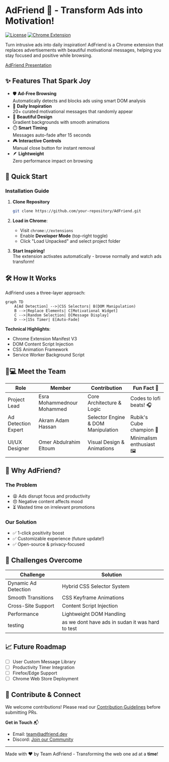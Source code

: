 
# AdFriend 🌟 - Transform Ads into Motivation!


[![License](https://img.shields.io/badge/License-MIT-green.svg)](https://opensource.org/licenses/MIT)
[![Chrome Extension](https://img.shields.io/badge/Chrome-Extension-yellow)](https://chrome.google.com/webstore)

Turn intrusive ads into daily inspiration! AdFriend is a Chrome extension that replaces advertisements with beautiful motivational messages, helping you stay focused and positive while browsing.

[AdFriend Presentation](https://gamma.app/docs/AdFriend-Motivate-Your-Browse-g9xqbfss2q8nsn4)

## ✨ Features That Spark Joy

- 🛡️ **Ad-Free Browsing**  
  Automatically detects and blocks ads using smart DOM analysis
- 💌 **Daily Inspiration**  
  20+ curated motivational messages that randomly appear
- 🎨 **Beautiful Design**  
  Gradient backgrounds with smooth animations
- ⏱️ **Smart Timing**  
  Messages auto-fade after 15 seconds
- 🎮 **Interactive Controls**  
  Manual close button for instant removal
- 🪶 **Lightweight**  
  Zero performance impact on browsing

## 🚀 Quick Start

### Installation Guide

1. **Clone Repository**  
   ```bash
   git clone https://github.com/your-repository/AdFriend.git
   ```

2. **Load in Chrome**:
   - Visit `chrome://extensions`
   - Enable **Developer Mode** (top-right toggle)
   - Click "Load Unpacked" and select project folder

3. **Start Inspiring!**  
   The extension activates automatically - browse normally and watch ads transform!

## 🛠️ How It Works

AdFriend uses a three-layer approach:

```mermaid
graph TD
    A[Ad Detection] -->|CSS Selectors| B(DOM Manipulation)
    B -->|Replace Elements| C[Motivational Widget]
    C -->|Random Selection| D[Message Display]
    D -->|15s Timer| E[Auto-Fade]
```

**Technical Highlights**:
- Chrome Extension Manifest V3
- DOM Content Script Injection
- CSS Animation Framework
- Service Worker Background Script

## 👩💻 Meet the Team

| Role                | Member                      | Contribution                          | Fun Fact 🎉                          |
|----------------------|-----------------------------|---------------------------------------|--------------------------------------|
| Project Lead         | Esra Mohammednour Mohammed  | Core Architecture & Logic             | Codes to lofi beats! 🎧             |
| Ad Detection Expert  | Akram Adam Hassan           | Selector Engine & DOM Manipulation    | Rubik's Cube champion 🎯            |
| UI/UX Designer       | Omer Abdulrahim Eltoum      | Visual Design & Animations            | Minimalism enthusiast 🖼️            |

## 🌟 Why AdFriend?

### The Problem
- 😫 Ads disrupt focus and productivity
- 😞 Negative content affects mood
- ⏳ Wasted time on irrelevant promotions

### Our Solution
- ✅ 1-click positivity boost
- ✅ Customizable experience (future update!)
- ✅ Open-source & privacy-focused

## 🧩 Challenges Overcome

| Challenge            | Solution                    |
|----------------------|-----------------------------|
| Dynamic Ad Detection | Hybrid CSS Selector System  |
| Smooth Transitions   | CSS Keyframe Animations     |
| Cross-Site Support   | Content Script Injection   |
| Performance          | Lightweight DOM Handling    |
| testing          | as we dont have ads in sudan it was hard to test     |

## 📈 Future Roadmap

- [ ] User Custom Message Library
- [ ] Productivity Timer Integration
- [ ] Firefox/Edge Support
- [ ] Chrome Web Store Deployment

## 🤝 Contribute & Connect

We welcome contributions! Please read our [Contribution Guidelines](CONTRIBUTING.md) before submitting PRs.

**Get in Touch** 📬  
- Email: [team@adfriend.dev](mailto:esraa2023112@gmail.com)
- Discord: [Join our Community](https://discord.gg/your-link)

---

Made with ❤️ by Team AdFriend - Transforming the web one ad at a **time**!

